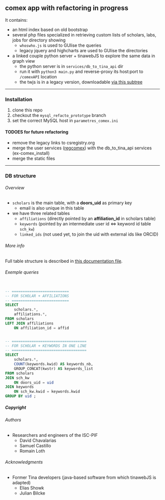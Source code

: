 ## comex app with refactoring in progress

It contains:  
  - an html index based on old bootstrap
  - several php files specialized in retrieving custom lists of scholars, labs, jobs for directory showing
    - `whoswho.js` is used to GUIise the queries
    - legacy jquery and highcharts are used to GUIise the directories
  - a linked couple python server + tinawebJS to explore the same data in graph view
    - the python server is in `services/db_to_tina_api` dir
    - run it with `python3 main.py` and reverse-proxy its host:port to `/comexAPI` location
    - the twjs is in a legacy version, downloadable [via this subtree](https://github.com/moma/tinawebJS/tree/comex_wip)

------
### Installation
  1. clone this repo
  2. checkout the `mysql_refacto_prototype` branch
  3. set the correct MySQL host in `parametres_comex.ini`

#### TODOES for future refactoring
  - remove the legacy links to csregistry.org
  - merge the user services ([regcomex](https://github.com/moma/regcomex)) with the db_to_tina_api services (ex-comex_install)
  - merge the static files


------
### DB structure

###### Overview
  - `scholars` is the main table, with a **doors_uid** as primary key
     - email is also unique in this table
  - we have three related tables
    - `affiliations` (directly pointed by an **affiliation_id** in scholars table)
    - `keywords` (pointed by an intermediate user id <=> keyword id table `sch_kw`)
    - `linked_ids` (not used yet, to join the uid with external ids like ORCID)

###### More info
Full table structure is described in [this documentation file](https://github.com/moma/regcomex/blob/c5badbc/doc/table_specifications.md).

###### Exemple queries
```SQL

-- ==========================
-- FOR SCHOLAR + AFFILIATIONS
-- ==========================
SELECT
    scholars.*,
    affiliations.*,
FROM scholars
LEFT JOIN affiliations
    ON affiliation_id = affid


-- ==================================
-- FOR SCHOLAR + KEYWORDS IN ONE LINE
-- ==================================
SELECT
    scholars.*,
    COUNT(keywords.kwid) AS keywords_nb,
    GROUP_CONCAT(kwstr) AS keywords_list
FROM scholars
JOIN sch_kw
    ON doors_uid = uid
JOIN keywords
    ON sch_kw.kwid = keywords.kwid
GROUP BY uid ;
```

##### Copyright
###### Authors
  - Researchers and engineers of the ISC-PIF
     - David Chavalarias
     - Samuel Castillo
     - Romain Loth

###### Acknowledgments
  - Former Tina developers (java-based software from which tinawebJS is adapted)
     - Elias Showk
     - Julian Bilcke
